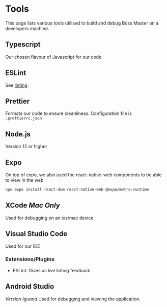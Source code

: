 # Tools

This page lists various tools utilised to build and debug Boss Master on a developers machine.

## Typescript

Our chosen flavour of Javascript for our code

## ESLint

See [linting](./linting.md).

## Prettier

Formats our code to ensure cleanliness. Configuration file is `.prettierrc.json`

## Node.js

Version 12 or higher

## Expo

On top of expo, we also used the react-native-web components to be able to view in the web

```bash
npx expo install react-dom react-native-web @expo/metro-runtime
```

## XCode _Mac Only_

Used for debugging on an ios/mac device

## Visual Studio Code

Used for our IDE

### Extensions/Plugins

- ESLint: Gives us live linting feedback

## Android Studio

_Version Iguana_
Used for debugging and viewing the application.
